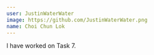 ```yaml
---
user: JustinWaterWater
image: https://github.com/JustinWaterWater.png
name: Choi Chun Lok
---
```

I have worked on Task 7.
